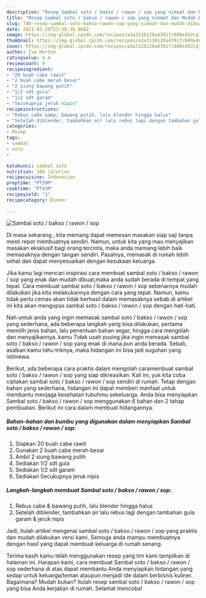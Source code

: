 ```yaml
---
description: "Resep Sambal soto / bakso / rawon / sop yang nikmat dan Mudah Dibuat"
title: "Resep Sambal soto / bakso / rawon / sop yang nikmat dan Mudah Dibuat"
slug: 740-resep-sambal-soto-bakso-rawon-sop-yang-nikmat-dan-mudah-dibuat
date: 2021-03-26T23:38:38.068Z
image: https://img-global.cpcdn.com/recipes/a3a3126120a4391f/680x482cq70/sambal-soto-bakso-rawon-sop-foto-resep-utama.jpg
thumbnail: https://img-global.cpcdn.com/recipes/a3a3126120a4391f/680x482cq70/sambal-soto-bakso-rawon-sop-foto-resep-utama.jpg
cover: https://img-global.cpcdn.com/recipes/a3a3126120a4391f/680x482cq70/sambal-soto-bakso-rawon-sop-foto-resep-utama.jpg
author: Iva Horton
ratingvalue: 4.4
reviewcount: 9
recipeingredient:
- "20 buah cabe rawit"
- "2 buah cabe merah besar"
- "2 siung bawang putih"
- "1/2 sdt gula"
- "1/2 sdt garam"
- "Secukupnya jeruk nipis"
recipeinstructions:
- "Rebus cabe &amp; bawang putih, lalu blender hingga halus"
- "Setelah diblender, tambahkan air lalu rebus lagi dengan tambahan gula garam &amp; jeruk nipis"
categories:
- Resep
tags:
- sambal
- soto
- 

katakunci: sambal soto  
nutrition: 168 calories
recipecuisine: Indonesian
preptime: "PT29M"
cooktime: "PT43M"
recipeyield: "1"
recipecategory: Dinner

---
```



![Sambal soto / bakso / rawon / sop](https://img-global.cpcdn.com/recipes/a3a3126120a4391f/680x482cq70/sambal-soto-bakso-rawon-sop-foto-resep-utama.jpg)

Di masa  sekarang , kita memang dapat memesan masakan siap saji tanpa mesti repot membuatnya sendiri. Namun, untuk kita yang mau menyajikan masakan eksklusif bagi orang tercinta, maka anda memang lebih baik memasaknya dengan tangan sendiri. Pasalnya, memasak di rumah lebih sehat dan dapat menyesuaikan dengan kesukaan keluarga.

Jika kamu lagi mencari inspirasi cara membuat sambal soto / bakso / rawon / sop yang enak dan mudah dibuat,maka anda sudah berada di tempat yang tepat. Cara membuat sambal soto / bakso / rawon / sop  sebenarnya mudah dilakukan jika kita melakukannya dengan cara yang tepat. Namun, kamu tidak perlu cemas akan tidak berhasil dalam memasaknya 
sebab di artikel ini kita akan mengupas sambal soto / bakso / rawon / sop dengan hati-hati.  



Nah untuk anda yang ingin memasak sambal soto / bakso / rawon / sop yang sederhana, ada beberapa langkah yang bisa dilakukan, pertama memilih jenis bahan, lalu penentuan bahan segar, hingga cara mengolah dan menyajikannya. kamu Tidak usah pusing jika ingin memasak sambal soto / bakso / rawon / sop yang enak di mana pun anda berada. Sebab, asalkan kamu  tahu triknya, maka hidangan ini bisa jadi suguhan yang istimewa.

Berikut, ada beberapa cara praktis  dalam mengolah caramembuat sambal soto / bakso / rawon / sop yang siap dikreasikan. Kali ini, yuk kita coba ciptakan sambal soto / bakso / rawon / sop sendiri di rumah. Tetap dengan bahan yang sederhana, hidangan ini dapat memberi manfaat untuk membantu menjaga kesehatan tubuhmu sekeluarga. Anda bisa menyiapkan Sambal soto / bakso / rawon / sop menggunakan 6 bahan dan 2 tahap pembuatan. Berikut ini cara dalam membuat hidangannya.

<!--inarticleads1-->

##### Bahan-bahan dan bumbu yang digunakan dalam menyiapkan Sambal soto / bakso / rawon / sop:

1. Siapkan 20 buah cabe rawit
1. Gunakan 2 buah cabe merah besar
1. Ambil 2 siung bawang putih
1. Sediakan 1/2 sdt gula
1. Sediakan 1/2 sdt garam
1. Sediakan Secukupnya jeruk nipis




<!--inarticleads2-->

##### Langkah-langkah membuat Sambal soto / bakso / rawon / sop:

1. Rebus cabe &amp; bawang putih, lalu blender hingga halus
1. Setelah diblender, tambahkan air lalu rebus lagi dengan tambahan gula garam &amp; jeruk nipis




Jadi, itulah artikel mengenai  sambal soto / bakso / rawon / sop  yang praktis dan mudah dilakukan versi kami. Semoga anda mampu membuatnya dengan hasil yang dapat membuat keluarga di rumah senang. 

Terima kasih kamu telah menggunakan resep yang tim kami tampilkan di halaman ini. Harapan kami, cara membuat  Sambal soto / bakso / rawon / sop sederhana di atas dapat membantu Anda menyiapkan hidangan yang sedap untuk keluarga/teman ataupun menjadi ide dalam berbisnis kuliner. Bagaimana? Mudah bukan? Itulah resep sambal soto / bakso / rawon / sop yang bisa Anda kerjakan di rumah. Selamat mencoba!


